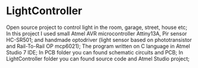 # LightController
Open source project to control light in the room, garage, street, house etc;
In this project I used small Atmel AVR microcontroller Attiny13A, Pir sensor HC-SR501;
and handmade optodriver (light sensor based on phototransistor and Rail-To-Rail OP mcp6021);
The program written on C language in Atmel Studio 7 IDE;
In PCB folder you can found schematic circuits and PCB;
In LightController folder you can found source code and Atmel Studio project; 
